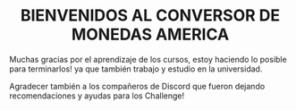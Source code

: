 

<h1 align="center"> BIENVENIDOS AL CONVERSOR DE MONEDAS AMERICA </h1>
Muchas gracias por el aprendizaje de los cursos, estoy haciendo lo posible para terminarlos! ya que también trabajo y estudio en la universidad.

Agradecer también a los compañeros de Discord que fueron dejando recomendaciones y ayudas para los Challenge!
